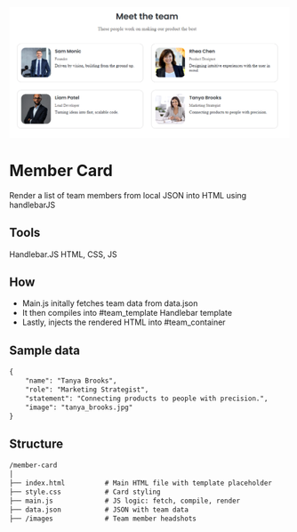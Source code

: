 ![Default Screenshot](screenshot/Member_Card_SS.png)

# Member Card
Render a list of team members from local JSON into HTML using handlebarJS

## Tools
Handlebar.JS
HTML, CSS, JS

## How
- Main.js initally fetches team data from data.json
- It then compiles into #team_template Handlebar template
- Lastly, injects the rendered HTML into #team_container

## Sample data
```
{
    "name": "Tanya Brooks",
    "role": "Marketing Strategist",
    "statement": "Connecting products to people with precision.",
    "image": "tanya_brooks.jpg"
}
```

## Structure
```
/member-card
│
├── index.html          # Main HTML file with template placeholder
├── style.css           # Card styling
├── main.js             # JS logic: fetch, compile, render
├── data.json           # JSON with team data
├── /images             # Team member headshots
```